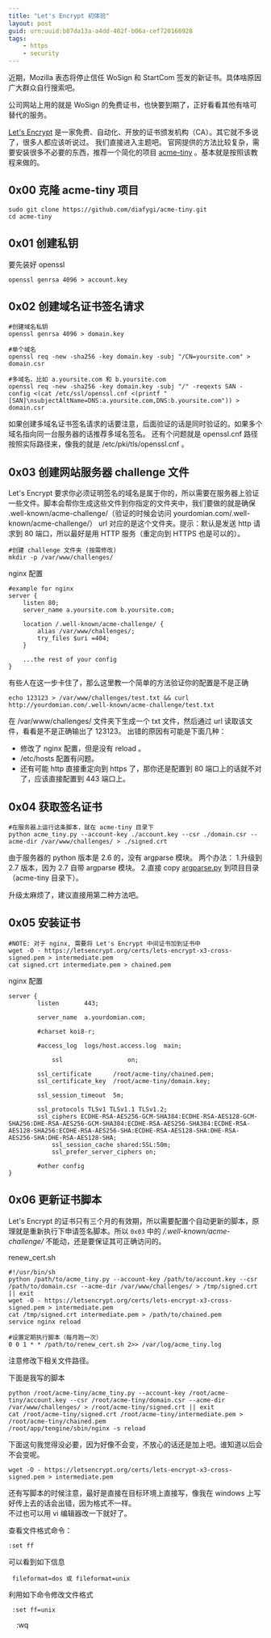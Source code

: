 ```yaml
---
title: "Let's Encrypt 初体验"
layout: post
guid: urn:uuid:b87da13a-a4dd-402f-b06a-cef720160928
tags:
    - https
    - security
---
```


近期，Mozilla 表态将停止信任 WoSign 和 StartCom 签发的新证书。具体啥原因广大群众自行搜索吧。

公司网站上用的就是 WoSign 的免费证书，也快要到期了，正好看看其他有啥可替代的服务。

[Let's Encrypt](https://letsencrypt.org/) 是一家免费、自动化、开放的证书颁发机构（CA）。其它就不多说了，很多人都应该听说过。
我们直接进入主题吧。
官网提供的方法比较复杂，需要安装很多不必要的东西，推荐一个简化的项目 [acme-tiny](https://github.com/diafygi/acme-tiny) 。基本就是按照该教程来做的。

## 0x00 克隆 acme-tiny 项目

```
sudo git clone https://github.com/diafygi/acme-tiny.git
cd acme-tiny
```

## 0x01 创建私钥
要先装好 openssl

```
openssl genrsa 4096 > account.key
```

## 0x02 创建域名证书签名请求

```
#创建域名私钥
openssl genrsa 4096 > domain.key

#单个域名
openssl req -new -sha256 -key domain.key -subj "/CN=yoursite.com" > domain.csr

#多域名，比如 a.yoursite.com 和 b.yoursite.com
openssl req -new -sha256 -key domain.key -subj "/" -reqexts SAN -config <(cat /etc/ssl/openssl.cnf <(printf "[SAN]\nsubjectAltName=DNS:a.yoursite.com,DNS:b.yoursite.com")) > domain.csr
```

如果创建多域名证书签名请求的话要注意，后面验证的话是同时验证的。如果多个域名指向同一台服务器的话推荐多域名签名。
还有个问题就是 openssl.cnf 路径按照实际路径来，像我的就是 /etc/pki/tls/openssl.cnf 。

## 0x03 创建网站服务器 challenge 文件
Let's Encrypt 要求你必须证明签名的域名是属于你的，所以需要在服务器上验证一些文件。脚本会帮你生成这些文件到你指定的文件夹中，我们要做的就是确保 .well-known/acme-challenge/（验证的时候会访问 yourdomian.com/.well-known/acme-challenge/） url 对应的是这个文件夹。提示：默认是发送 http 请求到 80 端口，所以最好是用 HTTP 服务（重定向到 HTTPS 也是可以的）。


```
#创建 challenge 文件夹 (按需修改)
mkdir -p /var/www/challenges/
```

nginx 配置

```
#example for nginx
server {
    listen 80;
    server_name a.yoursite.com b.yoursite.com;

    location /.well-known/acme-challenge/ {
        alias /var/www/challenges/;
        try_files $uri =404;
    }

    ...the rest of your config
}
```

有些人在这一步卡住了，那么这里教一个简单的方法验证你的配置是不是正确

```
echo 123123 > /var/www/challenges/test.txt && curl http://yourdomian.com/.well-known/acme-challenge/test.txt
```

在 /var/www/challenges/ 文件夹下生成一个 txt 文件，然后通过 url 读取该文件，看看是不是正确输出了 123123。
出错的原因有可能是下面几种：

  - 修改了 nginx 配置，但是没有 reload 。
  - /etc/hosts 配置有问题。
  - 还有可能 http 直接重定向到 https 了，那你还是配置到 80 端口上的话就不对了，应该直接配置到 443 端口上。

## 0x04 获取签名证书

```
#在服务器上运行这条脚本，就在 acme-tiny 目录下
python acme_tiny.py --account-key ./account.key --csr ./domain.csr --acme-dir /var/www/challenges/ > ./signed.crt
```

由于服务器的 python 版本是 2.6 的，没有 argparse 模块。
两个办法：
1.升级到 2.7 版本，因为 2.7 自带 argparse 模块。
2.直接 copy [argparse.py](/media/scripts/argparse.py) 到项目目录（acme-tiny 目录下）。

升级太麻烦了，建议直接用第二种方法吧。

## 0x05 安装证书

```
#NOTE: 对于 nginx, 需要将 Let's Encrypt 中间证书加到证书中
wget -O - https://letsencrypt.org/certs/lets-encrypt-x3-cross-signed.pem > intermediate.pem
cat signed.crt intermediate.pem > chained.pem
```

nginx 配置

```
server {
        listen       443;

        server_name  a.yourdomian.com;

        #charset koi8-r;

        #access_log  logs/host.access.log  main;

		    ssl                  on;

        ssl_certificate      /root/acme-tiny/chained.pem;
        ssl_certificate_key  /root/acme-tiny/domain.key;

        ssl_session_timeout  5m;

        ssl_protocols TLSv1 TLSv1.1 TLSv1.2;
        ssl_ciphers ECDHE-RSA-AES256-GCM-SHA384:ECDHE-RSA-AES128-GCM-SHA256:DHE-RSA-AES256-GCM-SHA384:ECDHE-RSA-AES256-SHA384:ECDHE-RSA-AES128-SHA256:ECDHE-RSA-AES256-SHA:ECDHE-RSA-AES128-SHA:DHE-RSA-AES256-SHA:DHE-RSA-AES128-SHA;
		    ssl_session_cache shared:SSL:50m;
		    ssl_prefer_server_ciphers on;

        #other config
}
```

## 0x06 更新证书脚本
Let's Encrypt 的证书只有三个月的有效期，所以需要配置个自动更新的脚本，原理就是重新执行下申请签名脚本。所以 `0x03` 中的 */.well-known/acme-challenge/* 不能动，还是要保证其可正确访问的。

renew_cert.sh

```
#!/usr/bin/sh
python /path/to/acme_tiny.py --account-key /path/to/account.key --csr /path/to/domain.csr --acme-dir /var/www/challenges/ > /tmp/signed.crt || exit
wget -O - https://letsencrypt.org/certs/lets-encrypt-x3-cross-signed.pem > intermediate.pem
cat /tmp/signed.crt intermediate.pem > /path/to/chained.pem
service nginx reload
```

```
#设置定期执行脚本（每月跑一次）
0 0 1 * * /path/to/renew_cert.sh 2>> /var/log/acme_tiny.log
```

注意修改下相关文件路径。


下面是我写的脚本

```
python /root/acme-tiny/acme_tiny.py --account-key /root/acme-tiny/account.key --csr /root/acme-tiny/domain.csr --acme-dir /var/www/challenges/ > /root/acme-tiny/signed.crt || exit
cat /root/acme-tiny/signed.crt /root/acme-tiny/intermediate.pem > /root/acme-tiny/chained.pem
/root/app/tengine/sbin/nginx -s reload
```

下面这句我觉得没必要，因为好像不会变，不放心的话还是加上吧。谁知道以后会不会变呢。

	wget -O - https://letsencrypt.org/certs/lets-encrypt-x3-cross-signed.pem > intermediate.pem

还有写脚本的时候注意，最好是直接在目标环境上直接写，像我在 windows 上写好传上去的话会出错，因为格式不一样。  
不过也可以用 vi 编辑器改一下就好了。  

查看文件格式命令：

	:set ff

可以看到如下信息 

     fileformat=dos 或 fileformat=unix 
     
利用如下命令修改文件格式 

     :set ff=unix 
     :wq 
